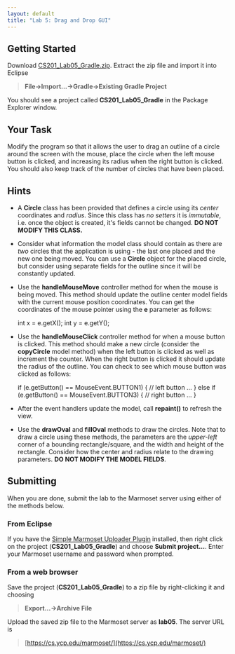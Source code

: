 ```yaml
---
layout: default
title: "Lab 5: Drag and Drop GUI"
---
```


## Getting Started

Download [CS201\_Lab05\_Gradle.zip](CS201_Lab05_Gradle.zip). Extract the zip file and import it into Eclipse

> **File&rarr;Import...&rarr;Gradle&rarr;Existing Gradle Project**

You should see a project called **CS201\_Lab05\_Gradle** in the Package Explorer window.

## Your Task

Modify the program so that it allows the user to drag an outline of a circle around the screen with the mouse, place the circle when the left mouse button is clicked, and increasing its radius when the right button is clicked. You should also keep track of the number of circles that have been placed.

## Hints

-   A **Circle** class has been provided that defines a circle using its *center* coordinates and *radius*. Since this class has *no setters* it is *immutable*, i.e. once the object is created, it's fields cannot be changed. **DO NOT MODIFY THIS CLASS.**

-   Consider what information the model class should contain as there are *two* circles that the application is using - the last one placed and the new one being moved. You can use a **Circle** object for the placed circle, but consider using separate fields for the outline since it will be constantly updated. 

-   Use the **handleMouseMove** controller method for when the mouse is being moved. This method should update the outline center model fields with the current mouse position coordinates. You can get the coordinates of the mouse pointer using the **e** parameter as follows:

    int x = e.getX();
    int y = e.getY();

-   Use the **handleMouseClick** controller method for when a mouse button is clicked. This method should make a new circle (consider the **copyCircle** model method) when the left button is clicked as well as increment the counter. When the right button is clicked it should update the radius of the outline. You can check to see which mouse button was clicked as follows:

    if (e.getButton() == MouseEvent.BUTTON1) {
        // left button
        ...
    } else if (e.getButton() == MouseEvent.BUTTON3) {
        // right button
        ...
    }

-   After the event handlers update the model, call **repaint()** to refresh the view.

-   Use the **drawOval** and **fillOval** methods to draw the circles. Note that to draw a circle using these methods, the parameters are the *upper-left* corner of a bounding rectangle/square, and the width and height of the rectangle. Consider how the center and radius relate to the drawing parameters. **DO NOT MODIFY THE MODEL FIELDS**.

## Submitting

When you are done, submit the lab to the Marmoset server using either of the methods below.

### From Eclipse

If you have the [Simple Marmoset Uploader Plugin](../resources/index.html) installed, then right click on the project (**CS201\_Lab05\_Gradle**) and choose **Submit project...**. Enter your Marmoset username and password when prompted.

### From a web browser

Save the project (**CS201\_Lab05\_Gradle**) to a zip file by right-clicking it and choosing

> **Export...&rarr;Archive File**

Upload the saved zip file to the Marmoset server as **lab05**. The server URL is

> [https://cs.ycp.edu/marmoset/](https://cs.ycp.edu/marmoset/)
